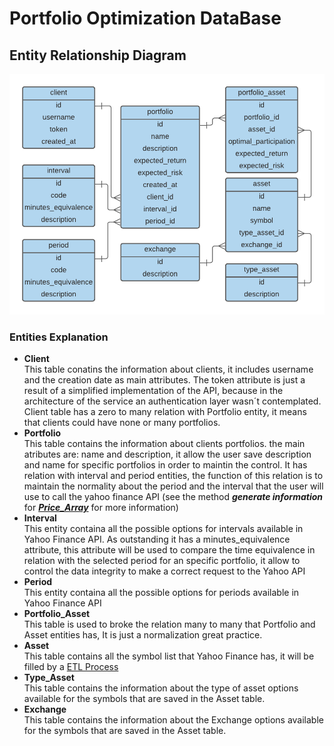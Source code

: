 # Portfolio Optimization DataBase
## Entity Relationship Diagram
![DataBase ERD](https://github.com/JuanPChicaC/DataBases/blob/main/SQL/Portfolio%20Optimization%20DataBase/DataBase_ERD.png)
### Entities Explanation
- **Client**\
This table conatins the information about clients, it includes username and the creation date as main attributes. The token attribute is just a result of a simplified implementation of the API, because in the architecture of the service an authentication layer wasn´t contemplated. Client table has a  zero to many relation with Portfolio entity, it means that clients could have none or many portfolios. 
- **Portfolio**\
This table contains the information about clients portfolios. the main atributes are: name and description, it allow the user save description and name for specific portfolios in order to maintin the control. It has relation with interval and period entities, the function of this relation is to maintain the normality about the period and the interval that the user will use to call the yahoo finance API (see the method ***generate information*** for [***Price_Array***](https://github.com/JuanPChicaC/Optimization/blob/main/Static%20Optimization/Portfolio%20Optimization%20Model/generalization.py)  for more information)
- **Interval**\
This entity containa all the possible options for intervals available in Yahoo Finance API. As outstanding it has a minutes_equivalence attribute, this attribute will be used to compare the time equivalence in relation with the selected period for an specific portfolio, it allow to control the data integrity to make a correct request to the Yahoo API
- **Period**\
This entity containa all the possible options for periods available in Yahoo Finance API
- **Portfolio_Asset**\
This table is used to broke the relation many to many that Portfolio and Asset entities has, It is just a normalization great practice.
- **Asset**\
This table contains all the symbol list that Yahoo Finance has, it will be filled by a [ETL Process](https://github.com/JuanPChicaC/DataBases/tree/main/ETL)
- **Type_Asset**\
This table contains the information about the type of asset options available for the symbols that are saved in the Asset table.
- **Exchange**\
This table contains the information about the Exchange options available for the symbols that are saved in the Asset table.
